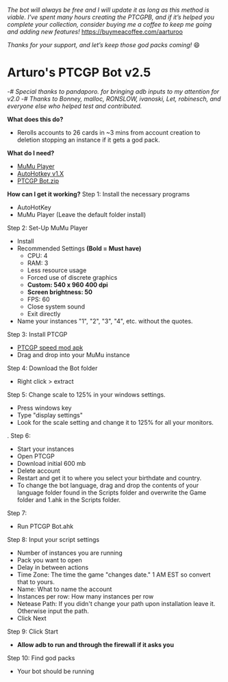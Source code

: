*The bot will always be free and I will update it as long as this method is viable. I've spent many hours creating the PTCGPB, and if it’s helped you complete your collection, consider buying me a coffee to keep me going and adding new features!*
https://buymeacoffee.com/aarturoo

*Thanks for your support, and let’s keep those god packs coming!* 😄

# **__Arturo's PTCGP Bot v2.5__**
-# *Special thanks to pandaporo. for bringing adb inputs to my attention for v2.0*
-# *Thanks to Bonney, malloc, RONSLOW, ivanoski, Let, robinesch, and everyone else who helped test and contributed.*

**__What does this do?__**
- Rerolls accounts to 26 cards in ~3 mins from account creation to deletion stopping an instance if it gets a god pack.

**__What do I need?__**
- [MuMu Player](https://www.mumuplayer.com/)
- [AutoHotkey v1.X](https://www.autohotkey.com/download/ahk-install.exe)
- [PTCGP Bot.zip](https://github.com/Arturo-1212/PTCGPB/archive/refs/tags/v2.5.5.zip)

**__How can I get it working?__**
Step 1: Install the necessary programs
- AutoHotKey
- MuMu Player (Leave the default folder install)

Step 2: Set-Up MuMu Player
- Install
- Recommended Settings **(Bold = Must have)**
  - CPU: 4
  - RAM: 3
  - Less resource usage
  - Forced use of discrete graphics
  - **Custom: 540 x 960 400 dpi**
  - **Screen brightness: 50**
  - FPS: 60
  - Close system sound
  - Exit directly
- Name your instances "1", "2", "3", "4", etc. without the quotes.

Step 3: Install PTCGP
- [PTCGP speed mod apk](https://modsfire.com/y6p37S9f7n2fD38)
- Drag and drop into your MuMu instance

Step 4: Download the Bot folder
- Right click > extract

Step 5: Change scale to 125% in your windows settings.
- Press windows key
- Type "display settings"
- Look for the scale setting and change it to 125% for all your monitors.

.
Step 6: 
- Start your instances
- Open PTCGP
- Download initial 600 mb
- Delete account
- Restart and get it to where you select your birthdate and country.
- To change the bot language, drag and drop the contents of your language folder found in the Scripts folder and overwrite the Game folder and 1.ahk in the Scripts folder.

Step 7: 
- Run PTCGP Bot.ahk

Step 8: Input your script settings
- Number of instances you are running
- Pack you want to open
- Delay in between actions
- Time Zone: The time the game "changes date." 1 AM EST so convert that to yours.
- Name: What to name the account
- Instances per row: How many instances per row
- Netease Path: If you didn't change your path upon installation leave it. Otherwise input the path.
- Click Next

Step 9: Click Start
- **Allow adb to run and through the firewall if it asks you**

Step 10: Find god packs
- Your bot should be running
